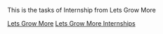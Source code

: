 This is the tasks of Internship from Lets Grow More 


[Lets Grow More](https://letsgrowmore.in)
[Lets Grow More Internships](https://letsgrowmore.in/vip/)

